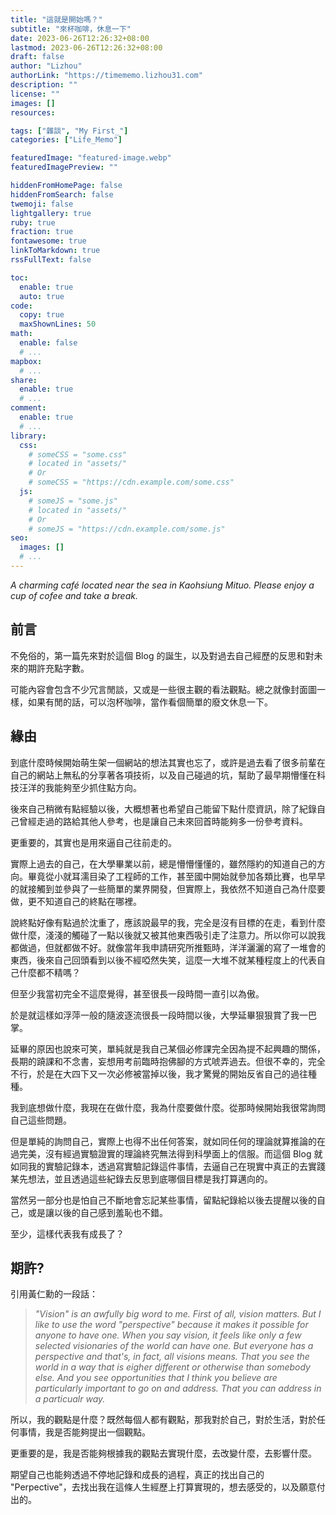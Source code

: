 ```yaml
---
title: "這就是開始嗎？"
subtitle: "來杯咖啡，休息一下"
date: 2023-06-26T12:26:32+08:00
lastmod: 2023-06-26T12:26:32+08:00
draft: false
author: "Lizhou"
authorLink: "https://timememo.lizhou31.com"
description: ""
license: ""
images: []
resources:

tags: ["雜談", "My First_"]
categories: ["Life_Memo"]

featuredImage: "featured-image.webp"
featuredImagePreview: ""

hiddenFromHomePage: false
hiddenFromSearch: false
twemoji: false
lightgallery: true
ruby: true
fraction: true
fontawesome: true
linkToMarkdown: true
rssFullText: false

toc:
  enable: true
  auto: true
code:
  copy: true
  maxShownLines: 50
math:
  enable: false
  # ...
mapbox:
  # ...
share:
  enable: true
  # ...
comment:
  enable: true
  # ...
library:
  css:
    # someCSS = "some.css"
    # located in "assets/"
    # Or
    # someCSS = "https://cdn.example.com/some.css"
  js:
    # someJS = "some.js"
    # located in "assets/"
    # Or
    # someJS = "https://cdn.example.com/some.js"
seo:
  images: []
  # ...
---
```

_A charming café located near the sea in Kaohsiung Mituo. Please enjoy a cup of cofee and take a break._
<!--more-->
## 前言

不免俗的，第一篇先來對於這個 Blog 的誕生，以及對過去自己經歷的反思和對未來的期許充點字數。

可能內容會包含不少冗言閒談，又或是一些很主觀的看法觀點。總之就像封面圖一樣，如果有閒的話，可以泡杯咖啡，當作看個簡單的廢文休息一下。

## 緣由
到底什麼時候開始萌生架一個網站的想法其實也忘了，或許是過去看了很多前輩在自己的網站上無私的分享著各項技術，以及自己碰過的坑，幫助了最早期懵懂在科技汪洋的我能夠至少抓住點方向。

後來自己稍微有點經驗以後，大概想著也希望自己能留下點什麼資訊，除了紀錄自己曾經走過的路給其他人參考，也是讓自己未來回首時能夠多一份參考資料。

更重要的，其實也是用來逼自己往前走的。

實際上過去的自己，在大學畢業以前，總是懵懵懂懂的，雖然隱約的知道自己的方向。畢竟從小就耳濡目染了工程師的工作，甚至國中開始就參加各類比賽，也早早的就接觸到並參與了一些簡單的業界開發，但實際上，我依然不知道自己為什麼要做，更不知道自己的終點在哪裡。

說終點好像有點過於沈重了，應該說最早的我，完全是沒有目標的在走，看到什麼做什麼，淺淺的觸碰了一點以後就又被其他東西吸引走了注意力。所以你可以說我都做過，但就都做不好。就像當年我申請研究所推甄時，洋洋灑灑的寫了一堆會的東西，後來自己回頭看到以後不經啞然失笑，這麼一大堆不就某種程度上的代表自己什麼都不精嗎？

但至少我當初完全不這麼覺得，甚至很長一段時間一直引以為傲。

於是就這樣如浮萍一般的隨波逐流很長一段時間以後，大學延畢狠狠賞了我一巴掌。

延畢的原因也說來可笑，單純就是我自己某個必修課完全因為提不起興趣的關係，長期的蹺課和不念書，妄想用考前臨時抱佛腳的方式唬弄過去。但很不幸的，完全不行，於是在大四下又一次必修被當掉以後，我才驚覺的開始反省自己的過往種種。

我到底想做什麼，我現在在做什麼，我為什麼要做什麼。從那時候開始我很常詢問自己這些問題。

但是單純的詢問自己，實際上也得不出任何答案，就如同任何的理論就算推論的在過完美，沒有經過實驗證實的理論終究無法得到科學面上的信服。而這個 Blog 就如同我的實驗記錄本，透過寫實驗記錄這件事情，去逼自己在現實中真正的去實踐某先想法，並且透過這些紀錄去反思到底哪個目標是我打算邁向的。

當然另一部分也是怕自己不斷地會忘記某些事情，留點紀錄給以後去提醒以後的自己，或是讓以後的自己感到羞恥也不錯。

至少，這樣代表我有成長了？

## 期許?

引用黃仁勳的一段話：
> _"Vision" is an awfully big word to me. First of all, vision matters. But I like to use the word "perspective" because it makes it possible for anyone to have one. When you say vision, it feels like only a few selected visionaries of the world can have one. But everyone has a perspective and that's, in fact, all visions means. That you see the world in a way that is eigher different or otherwise than somebody else. And you see opportunities that I think you believe are particularly important to go on and address. That you can address in a particualr way._

所以，我的觀點是什麼？既然每個人都有觀點，那我對於自己，對於生活，對於任何事情，我是否能夠提出一個觀點。

更重要的是，我是否能夠根據我的觀點去實現什麼，去改變什麼，去影響什麼。

期望自己也能夠透過不停地記錄和成長的過程，真正的找出自己的 "Perpective"，去找出我在這條人生經歷上打算實現的，想去感受的，以及願意付出的。
